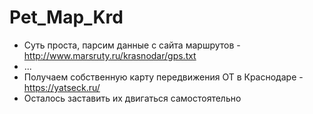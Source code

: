 # Pet_Map_Krd
* Суть проста, парсим данные с сайта маршрутов - http://www.marsruty.ru/krasnodar/gps.txt 
* ...
* Получаем собственную карту передвижения ОТ в Краснодаре - https://yatseck.ru/
* Осталось заставить их двигаться самостоятельно 
